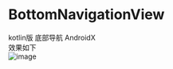 # BottomNavigationView
kotlin版 底部导航 AndroidX  
效果如下  
![image](https://github.com/kokoidsoidsa/BottomNavigationView/blob/master/images/2000.png)
